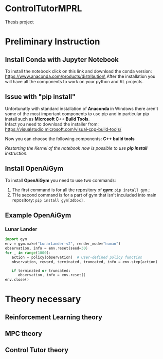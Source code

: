 # ControlTutorMPRL
Thesis project

# Preliminary Instruction
## Install Conda with Jupyter Notebook
To install the notebook click on this link and download the conda version: https://www.anaconda.com/products/distribution\
After the installation you will have all the components to work on your python and RL projects.

## Issue with "pip install"
Unfortunatly with standard installation of **Anaconda** in Windows there aren't some of the most important components to use pip and in particular pip install such as **Microsoft C++ Build Tools**.\
Infact you need to download the installer from: https://visualstudio.microsoft.com/visual-cpp-build-tools/

Now you can choose the following components: **C++ build tools**

*Restarting the Kernel of the notebook now is possible to use **pip install** instruction.*

## Install OpenAiGym
To install **OpenAiGym** you need to use two commands:
1. The first command is for all the repository of **gym**: ```pip install gym``` ;
2. THe second command is for a part of gym that isn't inculuded into main repository: ```pip install gym[2dbox]``` . 

## Example OpenAiGym
### Lunar Lander
```python
import gym
env = gym.make("LunarLander-v2", render_mode="human")
observation, info = env.reset(seed=30)
for _ in range(1000):
   action = policy(observation)  # User-defined policy function
   observation, reward, terminated, truncated, info = env.step(action)

   if terminated or truncated:
      observation, info = env.reset()
env.close()
```

# Theory necessary

## Reinforcement Learning theory

## MPC theory

## Control Tutor theory